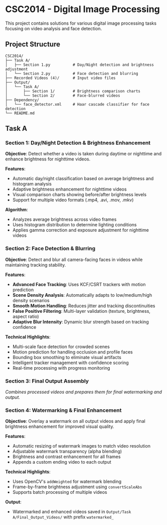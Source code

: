 # CSC2014 - Digital Image Processing

This project contains solutions for various digital image processing tasks focusing on video analysis and face detection.

## Project Structure

```
CSC2014/
├── Task A/
│   ├── Section 1.py          # Day/Night detection and brightness adjustment
│   └── Section 2.py          # Face detection and blurring
├── Recorded Videos (4)/      # Input video files
├── Output/
│   └── Task A/
│       ├── Section 1/        # Brightness comparison charts
│       └── Section 2/        # Face-blurred videos
├── Dependency/
│   └── face_detector.xml     # Haar cascade classifier for face detection
└── README.md
```

## Task A

### Section 1: Day/Night Detection & Brightness Enhancement

**Objective**: Detect whether a video is taken during daytime or nighttime and enhance brightness for nighttime videos.

**Features**:

- Automatic day/night classification based on average brightness and histogram analysis
- Adaptive brightness enhancement for nighttime videos
- Visual comparison charts showing before/after brightness levels
- Support for multiple video formats (.mp4, .avi, .mov, .mkv)

**Algorithm**:

- Analyzes average brightness across video frames
- Uses histogram distribution to determine lighting conditions
- Applies gamma correction and exposure adjustment for nighttime videos

### Section 2: Face Detection & Blurring

**Objective**: Detect and blur all camera-facing faces in videos while maintaining tracking stability.

**Features**:

- **Advanced Face Tracking**: Uses KCF/CSRT trackers with motion prediction
- **Scene Density Analysis**: Automatically adapts to low/medium/high density scenarios
- **Smooth Motion Handling**: Reduces jitter and tracking discontinuities
- **False Positive Filtering**: Multi-layer validation (texture, brightness, aspect ratio)
- **Adaptive Blur Intensity**: Dynamic blur strength based on tracking confidence

**Technical Highlights**:

- Multi-scale face detection for crowded scenes
- Motion prediction for handling occlusion and profile faces
- Bounding box smoothing to eliminate visual artifacts
- Intelligent tracker management with confidence scoring
- Real-time processing with progress monitoring


### Section 3: Final Output Assembly

*Combines processed videos and prepares them for final watermarking and output.*

### Section 4: Watermarking & Final Enhancement

**Objective**: Overlay a watermark on all output videos and apply final brightness enhancement for improved visual quality.

**Features**:

- Automatic resizing of watermark images to match video resolution
- Adjustable watermark transparency (alpha blending)
- Brightness and contrast enhancement for all frames
- Appends a custom ending video to each output

**Technical Highlights**:

- Uses OpenCV's `addWeighted` for watermark blending
- Frame-by-frame brightness adjustment using `convertScaleAbs`
- Supports batch processing of multiple videos

**Output**:

- Watermarked and enhanced videos saved in `Output/Task A/Final_Output_Videos/` with prefix `watermarked_`

